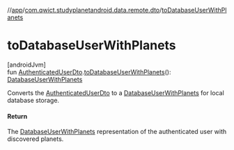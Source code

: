 //[app](../../index.md)/[com.qwict.studyplanetandroid.data.remote.dto](index.md)/[toDatabaseUserWithPlanets](to-database-user-with-planets.md)

# toDatabaseUserWithPlanets

[androidJvm]\
fun [AuthenticatedUserDto](-authenticated-user-dto/index.md).[toDatabaseUserWithPlanets](to-database-user-with-planets.md)(): [DatabaseUserWithPlanets](../com.qwict.studyplanetandroid.data.local.schema/-database-user-with-planets/index.md)

Converts the [AuthenticatedUserDto](-authenticated-user-dto/index.md) to a [DatabaseUserWithPlanets](../com.qwict.studyplanetandroid.data.local.schema/-database-user-with-planets/index.md) for local database storage.

#### Return

The [DatabaseUserWithPlanets](../com.qwict.studyplanetandroid.data.local.schema/-database-user-with-planets/index.md) representation of the authenticated user with discovered planets.
